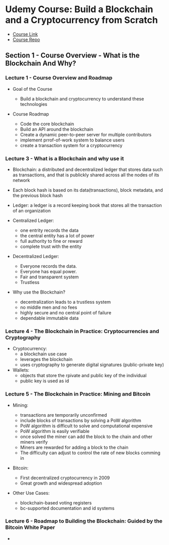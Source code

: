 # Udemy Course: Build a Blockchain and a Cryptocurrency from Scratch

* [Course Link](https://www.udemy.com/build-blockchain/)
* [Course Repo](https://github.com/15Dkatz/sf-chain-guides)


## Section 1 - Course Overview - What is the Blockchain And Why?

### Lecture 1 - Course Overview and Roadmap

* Goal of the Course
	* Build a blockchain and cryptocurrency to understand these technologies

* Course Roadmap
	* Code the core blockchain
	* Build an API around the blockchain
	* Create a dynamic peer-to-peer server for multiple contributors
	* implement prrof-of-work system to balance users
	* create a transaction system for a cryptocurrency

### Lecture 3 - What is a Blockchain and why use it

* Blockchain: a distributed and decentralized ledger that stores data such as transactions, and that is publickly shared across all the nodes of its network
* Each block hash is based on its data(transactions), block metadata, and the previous block hash
* Ledger: a ledger is a record keeping book that stores all the transaction of an organization
* Centralized Ledger:
	* one entrity records the data
	* the central entity has a lot of power
	* full authority to fine or reward
	* complete trust with the entity
* Decentralized Ledger:
	* Everyone records the data.
	* Everyone has equal power.
	* Fair and transparent system
	* Trustless

* Why use the Blockchain?
	* decentralization leads to a trustless system
	* no middle men and no fees
	* highly secure and no central point of failure
	* dependable immutable data

### Lecture 4 - The Blockchain in Practice: Cryptocurrencies and Cryptography

* Cryptocurrency: 
	* a blockchain use case
	* leverages the blockchain 
	* uses cryptography to generate digital signatures (public-private key)
* Wallets:
	* objects that store the rpivate and public key of the individual
	* public key is used as id

### Lecture 5 - The Blockchain in Practice: Mining and Bitcoin

* Mining:
	* transactions are temporarily unconfirmed
	* include blocks of transactions by solving a PoW algorithm
	* PoW algorithm is difficult to solve and computational expensive
	* PoW algorithm is easily verifiable
	* once solved the miner can add the block to the chain and other miners verify
	* Miners are rewarded for adding a block to the chain
	* The difficulty can adjust to control the rate of new blocks comming in
* Bitcoin:
	* First decentralized cryptocurrency in 2009
	* Great growth and widespread adoption

* Other Use Cases:
	* blockchain-based voting registers
	* bc-supported documentation and id systems

### Lecture 6 - Roadmap to Building the Blockchain: Guided by the Bitcoin White Paper

* 